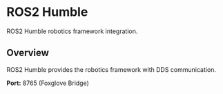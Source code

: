 # ROS2 Humble

ROS2 Humble robotics framework integration.

## Overview

ROS2 Humble provides the robotics framework with DDS communication.

**Port:** 8765 (Foxglove Bridge)

